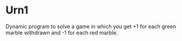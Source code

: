 # Urn1
Dynamic program to solve a game in which you get +1 for each green marble withdrawn and -1 for each red marble.
